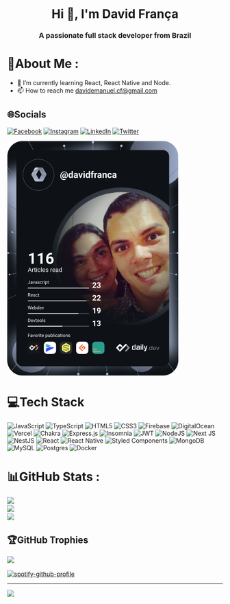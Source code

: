 <h1 align="center">Hi 👋, I'm David França</h1>
<h3 align="center">A passionate full stack developer from Brazil</h3>

<!--
**david-franca/david-franca** is a ✨ _special_ ✨ repository because its `README.md` (this file) appears on your GitHub profile.

Here are some ideas to get you started:

- 🔭 I’m currently working on ...
- 🌱 I’m currently learning ...
- 👯 I’m looking to collaborate on ...
- 🤔 I’m looking for help with ...
- 💬 Ask me about ...
- 📫 How to reach me: ...
- 😄 Pronouns: ...
- ⚡ Fun fact: ...
-->
# 💫About Me :
- 🌱 I’m currently learning React, React Native and Node.
- 📫 How to reach me davidemanuel.cf@gmail.com

## 🌐Socials
[![Facebook](https://img.shields.io/badge/Facebook-%231877F2.svg?logo=Facebook&logoColor=white)](https://facebook.com/davidecfranca) [![Instagram](https://img.shields.io/badge/Instagram-%23E4405F.svg?logo=Instagram&logoColor=white)](https://instagram.com/davidecfranca) [![LinkedIn](https://img.shields.io/badge/LinkedIn-%230077B5.svg?logo=linkedin&logoColor=white)](https://linkedin.com/in/davidecfranca) [![Twitter](https://img.shields.io/badge/Twitter-%231DA1F2.svg?logo=Twitter&logoColor=white)](https://twitter.com/davidecfranca) 

<a href="https://app.daily.dev/davidfranca"><img src="https://github.com/david-franca/david-franca/blob/master/devcard.svg" width="400" alt="David França's Dev Card"/></a>

# 💻Tech Stack
![JavaScript](https://img.shields.io/badge/javascript-%23323330.svg?style=for-the-badge&logo=javascript&logoColor=%23F7DF1E) ![TypeScript](https://img.shields.io/badge/typescript-%23007ACC.svg?style=for-the-badge&logo=typescript&logoColor=white) ![HTML5](https://img.shields.io/badge/html5-%23E34F26.svg?style=for-the-badge&logo=html5&logoColor=white) ![CSS3](https://img.shields.io/badge/css3-%231572B6.svg?style=for-the-badge&logo=css3&logoColor=white) ![Firebase](https://img.shields.io/badge/firebase-%23039BE5.svg?style=for-the-badge&logo=firebase) ![DigitalOcean](https://img.shields.io/badge/DigitalOcean-%230167ff.svg?style=for-the-badge&logo=digitalOcean&logoColor=white) ![Vercel](https://img.shields.io/badge/vercel-%23000000.svg?style=for-the-badge&logo=vercel&logoColor=white) ![Chakra](https://img.shields.io/badge/chakra-%234ED1C5.svg?style=for-the-badge&logo=chakraui&logoColor=white) ![Express.js](https://img.shields.io/badge/express.js-%23404d59.svg?style=for-the-badge&logo=express&logoColor=%2361DAFB) ![Insomnia](https://img.shields.io/badge/Insomnia-black?style=for-the-badge&logo=insomnia&logoColor=5849BE) ![JWT](https://img.shields.io/badge/JWT-black?style=for-the-badge&logo=JSON%20web%20tokens) ![NodeJS](https://img.shields.io/badge/node.js-6DA55F?style=for-the-badge&logo=node.js&logoColor=white) ![Next JS](https://img.shields.io/badge/Next-black?style=for-the-badge&logo=next.js&logoColor=white) ![NestJS](https://img.shields.io/badge/nestjs-%23E0234E.svg?style=for-the-badge&logo=nestjs&logoColor=white) ![React](https://img.shields.io/badge/react-%2320232a.svg?style=for-the-badge&logo=react&logoColor=%2361DAFB) ![React Native](https://img.shields.io/badge/react_native-%2320232a.svg?style=for-the-badge&logo=react&logoColor=%2361DAFB) ![Styled Components](https://img.shields.io/badge/styled--components-DB7093?style=for-the-badge&logo=styled-components&logoColor=white) ![MongoDB](https://img.shields.io/badge/MongoDB-%234ea94b.svg?style=for-the-badge&logo=mongodb&logoColor=white) ![MySQL](https://img.shields.io/badge/mysql-%2300f.svg?style=for-the-badge&logo=mysql&logoColor=white) ![Postgres](https://img.shields.io/badge/postgres-%23316192.svg?style=for-the-badge&logo=postgresql&logoColor=white) ![Docker](https://img.shields.io/badge/docker-%230db7ed.svg?style=for-the-badge&logo=docker&logoColor=white)
# 📊GitHub Stats :
![](https://github-readme-stats.vercel.app/api?username=david-franca&theme=nightowl&hide_border=false&include_all_commits=false&count_private=false)<br/>
![](https://github-readme-streak-stats.herokuapp.com/?user=david-franca&theme=nightowl&hide_border=false)<br/>
![](https://github-readme-stats.vercel.app/api/top-langs/?username=david-franca&theme=nightowl&hide_border=false&include_all_commits=false&count_private=false&layout=compact)

## 🏆GitHub Trophies
![](https://github-profile-trophy.vercel.app/?username=david-franca&theme=darkhub&no-frame=false&no-bg=false&margin-w=4)

[![spotify-github-profile](https://spotify-github-profile.vercel.app/api/view?uid=22q42u3eu5h4xv7qxn6xi6y5i&cover_image=true&theme=default)](https://spotify-github-profile.vercel.app/api/view?uid=22q42u3eu5h4xv7qxn6xi6y5i&redirect=true)

---
[![](https://visitcount.itsvg.in/api?id=david-franca&icon=0&color=0)](https://visitcount.itsvg.in)
